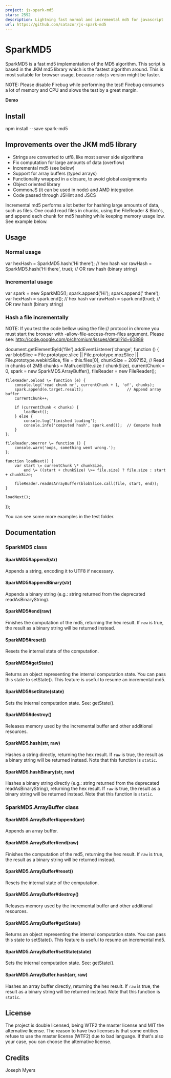 ```yaml
---
project: js-spark-md5
stars: 2592
description: Lightning fast normal and incremental md5 for javascript
url: https://github.com/satazor/js-spark-md5
---
```


SparkMD5
========

SparkMD5 is a fast md5 implementation of the MD5 algorithm. This script is based in the JKM md5 library which is the fastest algorithm around. This is most suitable for browser usage, because `nodejs` version might be faster.

NOTE: Please disable Firebug while performing the test! Firebug consumes a lot of memory and CPU and slows the test by a great margin.

**Demo**

Install
-------

npm install --save spark-md5

Improvements over the JKM md5 library
-------------------------------------

-   Strings are converted to utf8, like most server side algorithms
-   Fix computation for large amounts of data (overflow)
-   Incremental md5 (see below)
-   Support for array buffers (typed arrays)
-   Functionality wrapped in a closure, to avoid global assignments
-   Object oriented library
-   CommonJS (it can be used in node) and AMD integration
-   Code passed through JSHint and JSCS

Incremental md5 performs a lot better for hashing large amounts of data, such as files. One could read files in chunks, using the FileReader & Blob's, and append each chunk for md5 hashing while keeping memory usage low. See example below.

Usage
-----

### Normal usage

var hexHash \= SparkMD5.hash('Hi there');        // hex hash
var rawHash \= SparkMD5.hash('Hi there', true);  // OR raw hash (binary string)

### Incremental usage

var spark \= new SparkMD5();
spark.append('Hi');
spark.append(' there');
var hexHash \= spark.end();                      // hex hash
var rawHash \= spark.end(true);                  // OR raw hash (binary string)

### Hash a file incrementally

NOTE: If you test the code bellow using the file:// protocol in chrome you must start the browser with -allow-file-access-from-files argument. Please see: http://code.google.com/p/chromium/issues/detail?id=60889

document.getElementById('file').addEventListener('change', function () {
    var blobSlice \= File.prototype.slice || File.prototype.mozSlice || File.prototype.webkitSlice,
        file \= this.files\[0\],
        chunkSize \= 2097152,                             // Read in chunks of 2MB
        chunks \= Math.ceil(file.size / chunkSize),
        currentChunk \= 0,
        spark \= new SparkMD5.ArrayBuffer(),
        fileReader \= new FileReader();

    fileReader.onload \= function (e) {
        console.log('read chunk nr', currentChunk + 1, 'of', chunks);
        spark.append(e.target.result);                   // Append array buffer
        currentChunk++;

        if (currentChunk < chunks) {
            loadNext();
        } else {
            console.log('finished loading');
            console.info('computed hash', spark.end());  // Compute hash
        }
    };

    fileReader.onerror \= function () {
        console.warn('oops, something went wrong.');
    };

    function loadNext() {
        var start \= currentChunk \* chunkSize,
            end \= ((start + chunkSize) \>= file.size) ? file.size : start + chunkSize;

        fileReader.readAsArrayBuffer(blobSlice.call(file, start, end));
    }

    loadNext();
});

You can see some more examples in the test folder.

Documentation
-------------

### SparkMD5 class

#### SparkMD5#append(str)

Appends a string, encoding it to UTF8 if necessary.

#### SparkMD5#appendBinary(str)

Appends a binary string (e.g.: string returned from the deprecated readAsBinaryString).

#### SparkMD5#end(raw)

Finishes the computation of the md5, returning the hex result. If `raw` is true, the result as a binary string will be returned instead.

#### SparkMD5#reset()

Resets the internal state of the computation.

#### SparkMD5#getState()

Returns an object representing the internal computation state. You can pass this state to setState(). This feature is useful to resume an incremental md5.

#### SparkMD5#setState(state)

Sets the internal computation state. See: getState().

#### SparkMD5#destroy()

Releases memory used by the incremental buffer and other additional resources.

#### SparkMD5.hash(str, raw)

Hashes a string directly, returning the hex result. If `raw` is true, the result as a binary string will be returned instead. Note that this function is `static`.

#### SparkMD5.hashBinary(str, raw)

Hashes a binary string directly (e.g.: string returned from the deprecated readAsBinaryString), returning the hex result. If `raw` is true, the result as a binary string will be returned instead. Note that this function is `static`.

### SparkMD5.ArrayBuffer class

#### SparkMD5.ArrayBuffer#append(arr)

Appends an array buffer.

#### SparkMD5.ArrayBuffer#end(raw)

Finishes the computation of the md5, returning the hex result. If `raw` is true, the result as a binary string will be returned instead.

#### SparkMD5.ArrayBuffer#reset()

Resets the internal state of the computation.

#### SparkMD5.ArrayBuffer#destroy()

Releases memory used by the incremental buffer and other additional resources.

#### SparkMD5.ArrayBuffer#getState()

Returns an object representing the internal computation state. You can pass this state to setState(). This feature is useful to resume an incremental md5.

#### SparkMD5.ArrayBuffer#setState(state)

Sets the internal computation state. See: getState().

#### SparkMD5.ArrayBuffer.hash(arr, raw)

Hashes an array buffer directly, returning the hex result. If `raw` is true, the result as a binary string will be returned instead. Note that this function is `static`.

License
-------

The project is double licensed, being WTF2 the master license and MIT the alternative license. The reason to have two licenses is that some entities refuse to use the master license (WTF2) due to bad language. If that's also your case, you can choose the alternative license.

Credits
-------

Joseph Myers
